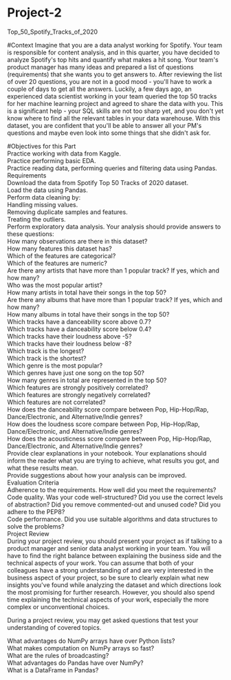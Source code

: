 # Project-2
Top_50_Spotify_Tracks_of_2020

#Context
Imagine that you are a data analyst working for Spotify. Your team is responsible for content analysis, and in this quarter, you have decided to analyze Spotify's top hits and quantify what makes a hit song. Your team's product manager has many ideas and prepared a list of questions (requirements) that she wants you to get answers to. After reviewing the list of over 20 questions, you are not in a good mood - you'll have to work a couple of days to get all the answers. Luckily, a few days ago, an experienced data scientist working in your team queried the top 50 tracks for her machine learning project and agreed to share the data with you. This is a significant help - your SQL skills are not too sharp yet, and you don't yet know where to find all the relevant tables in your data warehouse. With this dataset, you are confident that you'll be able to answer all your PM's questions and maybe even look into some things that she didn't ask for.

#Objectives for this Part  
Practice working with data from Kaggle.  
Practice performing basic EDA.  
Practice reading data, performing queries and filtering data using Pandas.  
Requirements  
Download the data from Spotify Top 50 Tracks of 2020 dataset.  
Load the data using Pandas.  
Perform data cleaning by:  
Handling missing values.  
Removing duplicate samples and features.  
Treating the outliers.  
Perform exploratory data analysis. Your analysis should provide answers to these questions:  
How many observations are there in this dataset?  
How many features this dataset has?  
Which of the features are categorical?  
Which of the features are numeric?  
Are there any artists that have more than 1 popular track? If yes, which and how many?  
Who was the most popular artist?  
How many artists in total have their songs in the top 50?  
Are there any albums that have more than 1 popular track? If yes, which and how many?  
How many albums in total have their songs in the top 50?  
Which tracks have a danceability score above 0.7?  
Which tracks have a danceability score below 0.4?  
Which tracks have their loudness above -5?  
Which tracks have their loudness below -8?  
Which track is the longest?  
Which track is the shortest?  
Which genre is the most popular?  
Which genres have just one song on the top 50?  
How many genres in total are represented in the top 50?  
Which features are strongly positively correlated?  
Which features are strongly negatively correlated?  
Which features are not correlated?  
How does the danceability score compare between Pop, Hip-Hop/Rap, Dance/Electronic, and Alternative/Indie genres?  
How does the loudness score compare between Pop, Hip-Hop/Rap, Dance/Electronic, and Alternative/Indie genres?  
How does the acousticness score compare between Pop, Hip-Hop/Rap, Dance/Electronic, and Alternative/Indie genres?  
Provide clear explanations in your notebook. Your explanations should inform the reader what you are trying to achieve, what results you got, and what these results mean.  
Provide suggestions about how your analysis can be improved.  
Evaluation Criteria  
Adherence to the requirements. How well did you meet the requirements?  
Code quality. Was your code well-structured? Did you use the correct levels of abstraction? Did you remove commented-out and unused code? Did you adhere to the PEP8?  
Code performance. Did you use suitable algorithms and data structures to solve the problems?  
Project Review  
During your project review, you should present your project as if talking to a product manager and senior data analyst working in your team. You will have to find the right balance between explaining the business side and the technical aspects of your work. You can assume that both of your colleagues have a strong understanding of and are very interested in the business aspect of your project, so be sure to clearly explain what new insights you've found while analyzing the dataset and which directions look the most promising for further research. However, you should also spend time explaining the technical aspects of your work, especially the more complex or unconventional choices.  

During a project review, you may get asked questions that test your understanding of covered topics.  

What advantages do NumPy arrays have over Python lists?  
What makes computation on NumPy arrays so fast?  
What are the rules of broadcasting?  
What advantages do Pandas have over NumPy?  
What is a DataFrame in Pandas?  
